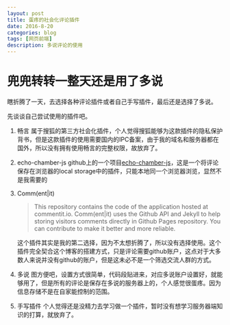 ```yaml
---
layout: post
title: 蛋疼的社会化评论插件
date: 2016-8-20
categories: blog
tags: [网页前端]
description: 多说评论的使用
---
```


# 兜兜转转一整天还是用了多说

瞎折腾了一天，去选择各种评论插件或者自己手写插件，最后还是选择了多说。

先谈谈自己尝试使用的插件吧。

1.  畅言
	属于搜狐的第三方社会化插件，个人觉得搜狐能够为这款插件的隐私保护背书，但是这款插件的使用需要国内的IPC备案，由于我的域名和服务器都在国外，所以没有拥有使用畅言的完整权限，故放弃了。

2. 	echo-chamber-js
	github上的一个项目[echo-chamber-js](https://github.com/tessalt/echo-chamber-js)，这是一个将评论保存在浏览器的local storage中的插件，只能本地同一个浏览器浏览，显然不是我需要的

3.  Comm\(ent\|it\)

	>This repository contains the code of the application hosted at commentit.io. Comm\(ent\|it\) uses the Github API and Jekyll to help storing visitors comments directly in Github Pages repository. You can contribute to make it better and more reliable.

	这个插件其实是我的第二选择，因为不太想折腾了，所以没有选择使用。这个插件完全契合这个博客的搭建方式，只是评论需要github账户，这点对于大多数人来说并没有github的账户，但是这未必不是一个筛选交流人群的方式。

4.  多说
	图方便吧，设置方式很简单，代码段贴进来，对应多说账户设置好，就能够用了，但是所有的评论是保存在多说的服务器上的，个人感觉很蛋疼。因为信息存储不是在自家能控制的范围。

5.  手写插件
	个人觉得还是没精力去学习做一个插件，暂时没有想学习服务器端知识的打算，就放弃了。